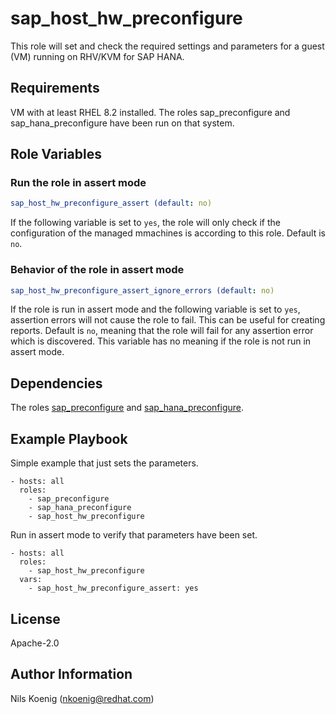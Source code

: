 sap_host_hw_preconfigure
==================

This role will set and check the required settings and parameters for a guest (VM) running on RHV/KVM for SAP HANA. 


Requirements
------------

VM with at least RHEL 8.2 installed.
The roles sap_preconfigure and sap_hana_preconfigure have been run on that system.


Role Variables
--------------

### Run the role in assert mode
```yaml
sap_host_hw_preconfigure_assert (default: no)
```
If the following variable is set to `yes`, the role will only check if the configuration of the managed mmachines is according to this role. Default is `no`.


### Behavior of the role in assert mode
```yaml
sap_host_hw_preconfigure_assert_ignore_errors (default: no)
```
If the role is run in assert mode and the following variable is set to `yes`, assertion errors will not cause the role to fail. This can be useful for creating reports.
Default is `no`, meaning that the role will fail for any assertion error which is discovered. This variable has no meaning if the role is not run in assert mode.



Dependencies
------------

The roles [sap_preconfigure](https://github.com/sap-linuxlab/community.sap_install/tree/main/roles/sap_preconfigure) and [sap_hana_preconfigure](https://github.com/sap-linuxlab/community.sap_install/tree/main/roles/sap_hana_preconfigure).


Example Playbook
----------------

Simple example that just sets the parameters.
```
- hosts: all
  roles:
    - sap_preconfigure
    - sap_hana_preconfigure
    - sap_host_hw_preconfigure
```

Run in assert mode to verify that parameters have been set.
```
- hosts: all
  roles:
    - sap_host_hw_preconfigure
  vars:
    - sap_host_hw_preconfigure_assert: yes
```

License
-------

Apache-2.0

Author Information
------------------

Nils Koenig (nkoenig@redhat.com)
